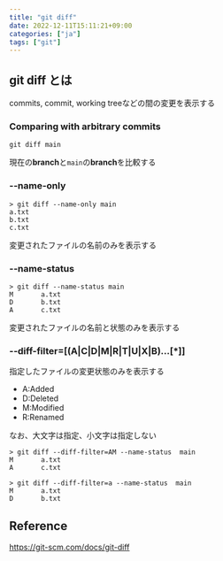 ```yaml
---
title: "git diff"
date: 2022-12-11T15:11:21+09:00
categories: ["ja"]
tags: ["git"]
---
```

## git diff とは

commits, commit, working treeなどの間の変更を表示する

### Comparing with arbitrary commits

```shell
git diff main
```

現在の**branch**と`main`の**branch**を比較する

### --name-only

```shell
> git diff --name-only main
a.txt
b.txt
c.txt
```

変更されたファイルの名前のみを表示する

### --name-status

```shell
> git diff --name-status main
M       a.txt
D       b.txt
A       c.txt
```

変更されたファイルの名前と状態のみを表示する

### --diff-filter=[(A|C|D|M|R|T|U|X|B)…​[*]]

指定したファイルの変更状態のみを表示する

- A:Added
- D:Deleted
- M:Modified
- R:Renamed

なお、大文字は指定、小文字は指定しない

```shell:upper-case letters
> git diff --diff-filter=AM --name-status  main
M       a.txt
A       c.txt
```

```shell:lower-case letters
> git diff --diff-filter=a --name-status  main
M       a.txt
D       b.txt
```

## Reference

https://git-scm.com/docs/git-diff
